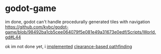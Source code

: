 # godot-game

im done, godot can't handle procedurally generated tiles with navigation  
https://github.com/kvbc/godot-game/blob/98492ba1cb5cee064079f5e081e49a31673e0edf/Scripts/World.gd#L44

ok im not done yet, i [implemented](https://github.com/kvbc/godot-game/blob/45413ffc3605dbfe85755acc8e5a23d1faa1a839/Scripts/World.gd) [clearance-based pathfinding](https://harablog.wordpress.com/2009/01/29/clearance-based-pathfinding/)
